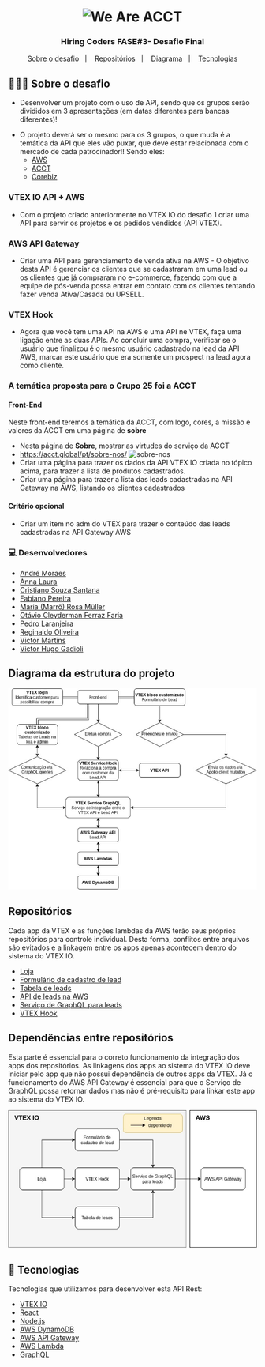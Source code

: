 <h1 align="center">
<img src="https://media-exp1.licdn.com/dms/image/C4D1BAQHfQr7OKzw3qw/company-background_10000/0/1625601466872?e=2159024400&v=beta&t=FhYCbZr68ojz3lfyYUPV-M4lziID87ji6A-oat_okZ4" title="We Are ACCT" />
</h1>

<h3 align="center">
  Hiring Coders FASE#3- Desafio Final
</h3>

<p align="center">
  <a href="#-sobre o desafio">Sobre o desafio</a>&nbsp;&nbsp;&nbsp;|&nbsp;&nbsp;&nbsp;
  <a href="#repositórios">Repositórios</a>&nbsp;&nbsp;&nbsp;|&nbsp;&nbsp;&nbsp;
  <a href="#diagrama-da-estrutura-do-projeto">Diagrama</a>&nbsp;&nbsp;&nbsp;|&nbsp;&nbsp;&nbsp;
  <a href="#-tecnologias">Tecnologias</a>
</p>

## 👨🏻‍💻 Sobre o desafio

- <p>Desenvolver um projeto com o uso de API, sendo que os grupos serão divididos em 3 apresentações (em datas diferentes para bancas diferentes)!
- O projeto deverá ser o mesmo para os 3 grupos, o que muda é a temática da API que eles vão puxar, que deve estar relacionada com o mercado de cada patrocinador!! Sendo eles:
  - [AWS](https://aws.amazon.com/pt/)</br>
  - [ACCT](https://acct.global)</br>
  - [Corebiz](https://www.corebiz.ag/pt/)
  </p>

### VTEX IO API + AWS

- Com o projeto criado anteriormente no VTEX IO do desafio 1 criar uma API para servir os projetos e os pedidos vendidos (API VTEX).

### AWS API Gateway

- Criar uma API para gerenciamento de venda ativa na AWS - O objetivo desta API é gerenciar os clientes que se cadastraram em uma lead ou os clientes que já compraram no e-commerce, fazendo com que a equipe de pós-venda possa entrar em contato com os clientes tentando fazer venda Ativa/Casada ou UPSELL.

### VTEX Hook

- Agora que você tem uma API na AWS e uma API ne VTEX, faça uma ligação entre as duas APIs. Ao concluir uma compra, verificar se o usuário que finalizou é o mesmo usuário cadastrado na lead da API AWS, marcar este usuário que era somente um prospect na lead agora como cliente.

### A temática proposta para o Grupo 25 foi a ACCT</br>

#### Front-End
Neste front-end teremos a temática da ACCT, com logo, cores, a missão e valores da ACCT em uma página de **sobre**
- Nesta página de **Sobre**, mostrar as virtudes do serviço da ACCT
- https://acct.global/pt/sobre-nos/
![sobre-nos](https://user-images.githubusercontent.com/1951762/131201433-6f58da5d-2453-4324-a95e-53fed286c5aa.png)
- Criar uma página para trazer os dados da API VTEX IO criada no tópico acima, para trazer a lista de produtos cadastrados.
- Criar uma página para trazer a lista das leads cadastradas na API Gateway na AWS, listando os clientes cadastrados

#### Critério opcional
- Criar um item no adm do VTEX para trazer o conteúdo das leads cadastradas na API Gateway AWS

### 💻 Desenvolvedores
- [André Moraes](https://github.com/andreLTMoraes)
- [Anna Laura](https://github.com/alauraivani)
- [Cristiano Souza Santana](https://github.com/CristianoSantan)
- [Fabiano Pereira](https://github.com/ifabianoi)
- [Maria (Marrô) Rosa Müller ](https://github.com/Marro-Muller)
- [Otávio Cleyderman Ferraz Faria](https://github.com/OtavioCleyderman)
- [Pedro Laranjeira](https://github.com/pedroasso)
- [Reginaldo Oliveira](https://github.com/Reginaldo007oliveira)
- [Victor Martins](https://github.com/VictorFerreiraMartins)
- [Victor Hugo Gadioli](https://github.com/victorhgadioli)



## Diagrama da estrutura do projeto

<img alt="diagrama" width="800px" src="diagrama.jpg"></img>

## Repositórios

Cada app da VTEX e as funções lambdas da AWS terão seus próprios repositórios para controle individual. Desta forma, conflitos entre arquivos são evitados e a linkagem entre os apps apenas acontecem dentro do sistema do VTEX IO.

- [Loja](https://github.com/victorhgadioli/hiringcoders2021-finalChallenge)
- [Formulário de cadastro de lead](https://github.com/victorhgadioli/hiringcoders2021-finalChallenge-leadFormBlock)
- [Tabela de leads](https://github.com/victorhgadioli/hiringcoders2021-finalChallenge-leadTableBlock)
- [API de leads na AWS](https://github.com/victorhgadioli/hiringcoders2021-finalChallenge-AWS-API)
- [Serviço de GraphQL para leads](https://github.com/victorhgadioli/hiringcoders2021-finalChallenge-GraphQL-service)
- [VTEX Hook](https://github.com/victorhgadioli/hiringcoders2021-finalChallenge-VTEX-Hook)



## Dependências entre repositórios

Esta parte é essencial para o correto funcionamento da integração dos apps dos repositórios. As linkagens dos apps ao sistema do VTEX IO deve iniciar pelo app que não possui dependência de outros apps da VTEX. Já o funcionamento do AWS API Gateway é essencial para que o Serviço de GraphQL possa retornar dados mas não é pré-requisito para linkar este app ao sistema do VTEX IO.

<img alt="dependencias" width="800px" src="dependencias.jpg"></img>



## 🚀 Tecnologias

Tecnologias que utilizamos para desenvolver esta API Rest:

- [VTEX IO](https://vtex.io/)
- [React](https://pt-br.reactjs.org/)
- [Node.js](https://nodejs.org/en/)
- [AWS DynamoDB](https://aws.amazon.com/pt/dynamodb/)
- [AWS API Gateway](https://aws.amazon.com/pt/api-gateway/)
- [AWS Lambda](https://aws.amazon.com/pt/lambda/)
- [GraphQL](https://graphql.org/)
